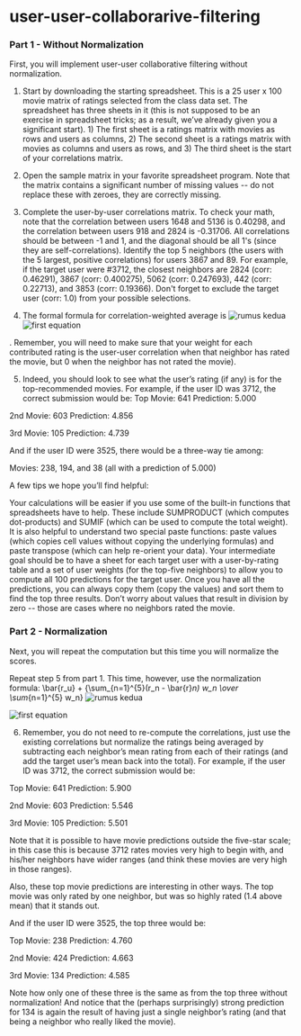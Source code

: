 # user-user-collaborarive-filtering

### Part 1 - Without Normalization
First, you will implement user-user collaborative filtering without normalization.

1. Start by downloading the starting spreadsheet. This is a 25 user x 100 movie matrix of ratings selected from the class data set. The spreadsheet has three sheets in it (this is not supposed to be an exercise in spreadsheet tricks; as a result, we’ve already given you a significant start). 1) The first sheet is a ratings matrix with movies as rows and users as columns, 2) The second sheet is a ratings matrix with movies as columns and users as rows, and 3) The third sheet is the start of your correlations matrix.

2. Open the sample matrix in your favorite spreadsheet program. Note that the matrix contains a significant number of missing values -- do not replace these with zeroes, they are correctly missing.

3. Complete the user-by-user correlations matrix. To check your math, note that the correlation between users 1648 and 5136 is 0.40298, and the correlation between users 918 and 2824 is -0.31706. All correlations should be between -1 and 1, and the diagonal should be all 1's (since they are self-correlations).
Identify the top 5 neighbors (the users with the 5 largest, positive correlations) for users 3867 and 89. For example, if the target user were #3712, the closest neighbors are 2824 (corr: 0.46291), 3867 (corr: 0.400275), 5062 (corr: 0.247693), 442 (corr: 0.22713), and 3853 (corr: 0.19366). Don't forget to exclude the target user (corr: 1.0) from your possible selections.

4. The formal formula for correlation-weighted average is
![rumus kedua](https://latex.codecogs.com/gif.download?%7B%5Csum_%7Bn%3D1%7D%5E%7B5%7D%20r_n%20w_n%20%5Cover%20%5Csum_%7Bn%3D1%7D%5E%7B5%7D%20w_n%7D)
![first equation](https://latex.codecogs.com/gif.download?%7B%5Csum_%7Bn%3D1%7D%5E%7B5%7D%20r_n%20w_n%20%5Cover%20%5Csum_%7Bn%3D1%7D%5E%7B5%7D%20w_n%7D)

 . Remember, you will need to make sure that your weight for each contributed rating is the user-user correlation when that neighbor has rated the movie, but 0 when the neighbor has not rated the movie).
 
5. Indeed, you should look to see what the user’s rating (if any) is for the top-recommended movies. For example, if the user ID was 3712, the correct submission would be:
Top Movie: 641 Prediction: 5.000

2nd Movie: 603 Prediction: 4.856

3rd Movie: 105 Prediction: 4.739

And if the user ID were 3525, there would be a three-way tie among:

Movies: 238, 194, and 38 (all with a prediction of 5.000)

A few tips we hope you’ll find helpful:

Your calculations will be easier if you use some of the built-in functions that spreadsheets have to help. These include SUMPRODUCT (which computes dot-products) and SUMIF (which can be used to compute the total weight). It is also helpful to understand two special paste functions: paste values (which copies cell values without copying the underlying formulas) and paste transpose (which can help re-orient your data).
Your intermediate goal should be to have a sheet for each target user with a user-by-rating table and a set of user weights (for the top-five neighbors) to allow you to compute all 100 predictions for the target user.
Once you have all the predictions, you can always copy them (copy the values) and sort them to find the top three results.
Don’t worry about values that result in division by zero -- those are cases where no neighbors rated the movie.

### Part 2 - Normalization
Next, you will repeat the computation but this time you will normalize the scores.

Repeat step 5 from part 1. This time, however, use the normalization formula: \bar{r_u} + {\sum_{n=1}^{5}(r_n - \bar{r}_n) w_n \over \sum_{n=1}^{5} w_n} 
![rumus kedua](https://latex.codecogs.com/gif.download?%5Cbar%7Br_u%7D%20+%20%7B%5Csum_%7Bn%3D1%7D%5E%7B5%7D%28r_n%20%20%5Cbar%7Br%7D_n%29%20w_n%20%5Cover%20%5Csum_%7Bn%3D1%7D%5E%7B5%7D%20w_n%7D)

![first equation](https://latex.codecogs.com/gif.download?%5Cbar%7Br_u%7D%20+%20%7B%5Csum_%7Bn%3D1%7D%5E%7B5%7D%28r_n%20%20%5Cbar%7Br%7D_n%29%20w_n%20%5Cover%20%5Csum_%7Bn%3D1%7D%5E%7B5%7D%20w_n%7D)
 
6. Remember, you do not need to re-compute the correlations, just use the existing correlations but normalize the ratings being averaged by subtracting each neighbor’s mean rating from each of their ratings (and add the target user’s mean back into the total).
For example, if the user ID was 3712, the correct submission would be:

Top Movie: 641 Prediction: 5.900

2nd Movie: 603 Prediction: 5.546

3rd Movie: 105 Prediction: 5.501

Note that it is possible to have movie predictions outside the five-star scale; in this case this is because 3712 rates movies very high to begin with, and his/her neighbors have wider ranges (and think these movies are very high in those ranges).

Also, these top movie predictions are interesting in other ways. The top movie was only rated by one neighbor, but was so highly rated (1.4 above mean) that it stands out.

And if the user ID were 3525, the top three would be:

Top Movie: 238 Prediction: 4.760

2nd Movie: 424 Prediction: 4.663

3rd Movie: 134 Prediction: 4.585

Note how only one of these three is the same as from the top three without normalization! And notice that the (perhaps surprisingly) strong prediction for 134 is again the result of having just a single neighbor’s rating (and that being a neighbor who really liked the movie).

